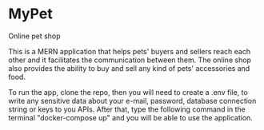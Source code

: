 # MyPet
Online pet shop 


This is a MERN application that helps pets' buyers and sellers reach each other and it facilitates the communication between them. The online shop also provides the ability to buy and sell any kind of pets' accessories and food.

To run the app, clone the repo, then you will need to create a .env file, to write any sensitive data about your e-mail, password, database connection string or keys to you APIs. After that, type the following command in the terminal "docker-compose up" and you will be able to use the application.
